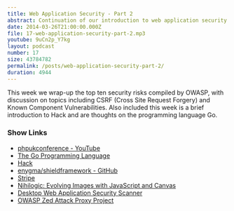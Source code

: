 ```yaml
---
title: Web Application Security - Part 2
abstract: Continuation of our introduction to web application security.
date: 2014-03-26T21:00:00.000Z
file: 17-web-application-security-part-2.mp3
youtube: 9uCn2p_Y7kg
layout: podcast
number: 17
size: 43784782
permalink: /posts/web-application-security-part-2/
duration: 4944
---
```


This week we wrap-up the top ten security risks compiled by OWASP, with discussion on topics including CSRF (Cross Site Request Forgery) and Known Component Vulnerabilities.
Also included this week is a brief introduction to Hack and are thoughts on the programming language Go.

### Show Links

- [phpukconference - YouTube](https://www.youtube.com/user/phpukconference/videos)
- [The Go Programming Language](http://golang.org/)
- [Hack](http://hacklang.org/)
- [enygma/shieldframework - GitHub](https://github.com/enygma/shieldframework)
- [Stripe](https://stripe.com/gb)
- [Nihilogic: Evolving Images with JavaScript and Canvas](http://www.nihilogic.dk/labs/evolving-images/)
- [Desktop Web Application Security Scanner](http://www.websecurify.com/desktop/webreaver.html)
- [OWASP Zed Attack Proxy Project](https://www.owasp.org/index.php/OWASP_Zed_Attack_Proxy_Project)
